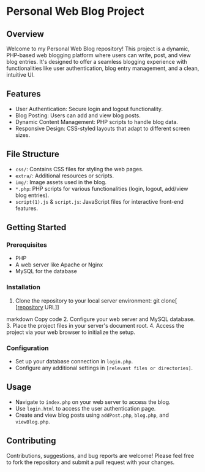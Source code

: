 # Personal Web Blog Project

## Overview
Welcome to my Personal Web Blog repository! This project is a dynamic, PHP-based web blogging platform where users can write, post, and view blog entries. It's designed to offer a seamless blogging experience with functionalities like user authentication, blog entry management, and a clean, intuitive UI.

## Features
- User Authentication: Secure login and logout functionality.
- Blog Posting: Users can add and view blog posts.
- Dynamic Content Management: PHP scripts to handle blog data.
- Responsive Design: CSS-styled layouts that adapt to different screen sizes.

## File Structure
- `css/`: Contains CSS files for styling the web pages.
- `extra/`: Additional resources or scripts.
- `img/`: Image assets used in the blog.
- `*.php`: PHP scripts for various functionalities (login, logout, add/view blog entries).
- `script(1).js` & `script.js`: JavaScript files for interactive front-end features.

## Getting Started
### Prerequisites
- PHP
- A web server like Apache or Nginx
- MySQL for the database

### Installation
1. Clone the repository to your local server environment:
git clone[ [[repository](https://github.com/melikeyigitt/Web-Tech-Pro) URL]]

markdown
Copy code
2. Configure your web server and MySQL database.
3. Place the project files in your server's document root.
4. Access the project via your web browser to initialize the setup.

### Configuration
- Set up your database connection in `login.php`.
- Configure any additional settings in `[relevant files or directories]`.

## Usage
- Navigate to `index.php` on your web server to access the blog.
- Use `login.html` to access the user authentication page.
- Create and view blog posts using `addPost.php`, `blog.php`, and `viewBlog.php`.

## Contributing
Contributions, suggestions, and bug reports are welcome! Please feel free to fork the repository and submit a pull request with your changes.
